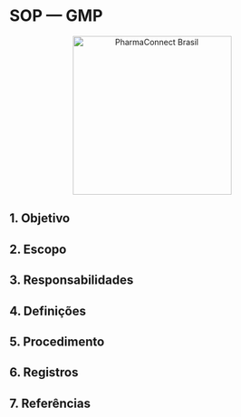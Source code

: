
# SOP — GMP

<p align="center">
  <img src="/lovable-uploads/62acdd0f-0e04-46d4-9d01-0c39a5f1c80a.png" width="280" alt="PharmaConnect Brasil" />
</p>

## 1. Objetivo
## 2. Escopo
## 3. Responsabilidades
## 4. Definições
## 5. Procedimento
## 6. Registros
## 7. Referências
